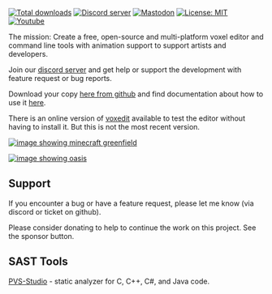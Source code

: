 [![Total downloads](https://img.shields.io/github/vengi-voxel/vengi-voxel/vengi/total?longCache=true&style=for-the-badge&label=Downloads&logoColor=fff&logo=GitHub)](https://github.com/vengi-voxel/vengi/releases/latest)
 [![Discord server](https://img.shields.io/discord/622817134682177555?label=Discord&logo=Discord&logoColor=fff&style=for-the-badge)](https://discord.gg/AgjCPXy)
 [![Mastodon](https://img.shields.io/mastodon/follow/000355843?longCache=true&style=for-the-badge&label=Mastodon&logoColor=fff)](https://mastodon.social/@mgerhardy)
 [![License: MIT](https://img.shields.io/badge/License-MIT-yellow.svg?longCache=true&style=for-the-badge&label=License&logoColor=fff)](https://opensource.org/licenses/MIT)
 [![Youtube](https://img.shields.io/youtube/channel/views/UCbnJUW0d4tYvdmsJ-R6iUpA?longCache=true&style=for-the-badge&label=Youtube&logoColor=fff)](https://www.youtube.com/channel/UCbnJUW0d4tYvdmsJ-R6iUpA)

The mission: Create a free, open-source and multi-platform voxel editor and command line tools with animation support to support artists and developers.

Join our [discord server](https://discord.gg/AgjCPXy) and get help or support the development with feature request or bug reports.

Download your copy [here from github](https://github.com/vengi-voxel/vengi/releases/latest) and find documentation about how to use it [here](https://vengi-voxel.github.io/vengi/).

There is an online version of [voxedit](https://vengi-voxel.github.io/vengi-voxedit-html5/) available to test the editor without having to install it. But this is not the most recent version.

[![image showing minecraft greenfield](https://raw.githubusercontent.com/wiki/vengi-voxel/vengi/images/greenfield-water.png)](https://www.greenfieldmc.net)

[![image showing oasis](https://raw.githubusercontent.com/wiki/vengi-voxel/vengi/images/oasis.png)](https://github.com/Phyronnaz/VoxelAssets/tree/master/Oasis)

## Support

If you encounter a bug or have a feature request, please let me know (via discord or ticket on github).

Please consider donating to help to continue the work on this project. See the sponsor button.

## SAST Tools

[PVS-Studio](https://pvs-studio.com/en/pvs-studio/?utm_source=github&utm_medium=organic&utm_campaign=open_source) - static analyzer for C, C++, C#, and Java code.
